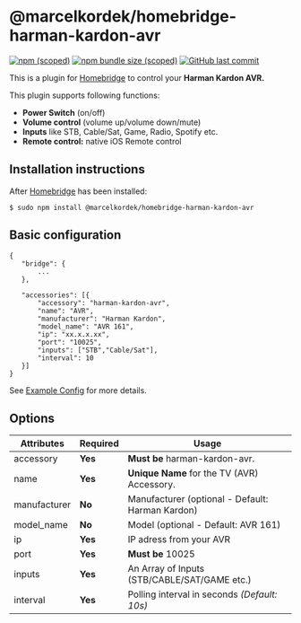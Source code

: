 # @marcelkordek/homebridge-harman-kardon-avr

[![npm (scoped)](https://img.shields.io/npm/v/@marcelkordek/homebridge-harman-kardon-avr?style=flat-square)](https://www.npmjs.com/package/@marcelkordek/homebridge-harman-kardon-avr) [![npm bundle size (scoped)](https://img.shields.io/bundlephobia/min/@marcelkordek/homebridge-harman-kardon-avr?style=flat-square)](https://github.com/marcelkordek/homebridge-harman-kardon-avr)
[![GitHub last commit](https://img.shields.io/github/last-commit/marcelkordek/homebridge-harman-kardon-avr?style=flat-square)](https://github.com/marcelkordek/homebridge-harman-kardon-avr)

This is a plugin for [Homebridge](https://github.com/nfarina/homebridge) to control your **Harman Kardon AVR.** 

This plugin supports following functions:

- **Power Switch** (on/off)
- **Volume control** (volume up/volume down/mute)
- **Inputs** like STB, Cable/Sat, Game, Radio, Spotify etc.
- **Remote control:** native iOS Remote control

## Installation instructions
After [Homebridge](https://github.com/nfarina/homebridge) has been installed:

```
$ sudo npm install @marcelkordek/homebridge-harman-kardon-avr
```

## Basic configuration

 ```
{
	"bridge": {
		...
	},

	"accessories": [{
		"accessory": "harman-kardon-avr",
		"name": "AVR",
		"manufacturer": "Harman Kardon",
		"model_name": "AVR 161",
		"ip": "xx.x.x.xx",
		"port": "10025",
        "inputs": ["STB","Cable/Sat"],
        "interval": 10
	}]
}

 ```
 See [Example Config](https://github.com/marcelkordek/homebridge-harman-kardon-avr/blob/master/config-sample.json) for more details.


## Options

| **Attributes** | **Required** | **Usage** |
|------------|----------|-------|
| accessory | **Yes** | **Must be** harman-kardon-avr.   |
| name | **Yes** | **Unique Name** for the TV (AVR) Accessory.   |
| manufacturer | **No** | Manufacturer (optional - Default: Harman Kardon)   |
| model_name | **No** | Model (optional - Default: AVR 161)   |
| ip | **Yes** | IP adress from your AVR |
| port | **Yes** | **Must be** 10025 |
| inputs | **Yes** | An Array of Inputs (STB/CABLE/SAT/GAME etc.) |
| interval | **Yes** | Polling interval in seconds _(Default: 10s)_ |